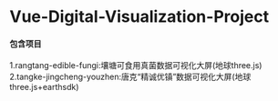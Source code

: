 # Vue-Digital-Visualization-Project

#### 包含项目
1.rangtang-edible-fungi:壤塘可食用真菌数据可视化大屏(地球three.js)
2.tangke-jingcheng-youzhen:唐克“精诚优镇”数据可视化大屏(地球three.js+earthsdk)
 